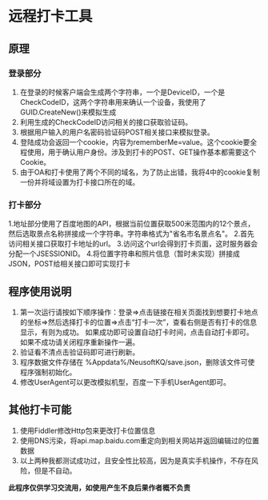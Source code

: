 # 远程打卡工具

## 原理

### 登录部分
1. 在登录的时候客户端会生成两个字符串，一个是DeviceID，一个是CheckCodeID，这两个字符串用来确认一个设备，我使用了GUID.CreateNew()来模拟生成
2. 利用生成的CheckCodeID访问相关的接口获取验证码。
3. 根据用户输入的用户名密码验证码POST相关接口来模拟登录。
4. 登陆成功会返回一个cookie，内容为rememberMe=value。这个cookie要全程使用，用于确认用户身份。涉及到打卡的POST、GET操作基本都需要这个Cookie。
5. 由于OA和打卡使用了两个不同的域名，为了防止出错，我将4中的cookie复制一份并将域设置为打卡接口所在的域。

### 打卡部分
1.地址部分使用了百度地图的API，根据当前位置获取500米范围内的12个景点，然后选取景点名称拼接成一个字符串。字符串格式为"省名市名景点名"。
2.首先访问相关接口获取打卡地址的url。
3.访问这个url会得到打卡页面，这时服务器会分配一个JSESSIONID。
4.将位置字符串和照片信息（暂时未实现）拼接成JSON，POST给相关接口即可实现打卡

## 程序使用说明
1. 第一次运行请按如下顺序操作：登录=>点击链接在相关页面找到想要打卡地点的坐标=>然后选择打卡的位置=>点击“打卡一次”，查看右侧是否有打卡的信息显示，有则为成功。
如果成功即可设置自动打卡时间，点击自动打卡即可。
如果不成功请关闭程序重新操作一遍。
2. 验证看不清点击验证码即可进行刷新。
3. 程序数据文件存储在 %Appdata%/NeusoftKQ/save.json，删除该文件可使程序强制初始化。
4. 修改UserAgent可以更改模拟机型，百度一下手机UserAgent即可。

## 其他打卡可能
1. 使用Fiddler修改Http包来更改打卡位置信息
2. 使用DNS污染，将api.map.baidu.com重定向到相关网站并返回编辑过的位置数据
3. 以上两种我都测试成功过，且安全性比较高，因为是真实手机操作，不存在风险，但是不自动。

**此程序仅供学习交流用，如使用产生不良后果作者概不负责**

